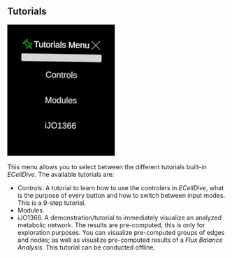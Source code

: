 ## Tutorials

<img src="../../../resources/images/ui/ui_tutorials.jpg" alt="UI Tutorials" style="height: 300px;"/>


This menu allows you to select between the different tutorials built-in *ECellDive*.
The available tutorials are:
- Controls. A tutorial to learn how to use the controlers in *ECellDive*, what is the purpose of every button and how to switch between input modes. This is a 9-step tutorial.
- Modules.
- iJO1366. A demonstration/tutorial to immediately visualize an analyzed metabolic network. The results are pre-computed, this is only for exploration purposes. You can visualize pre-computed groups of edges and nodes; as well as visualize pre-computed results of a *Flux Balance Analysis*. This tutorial can be conducted offline.